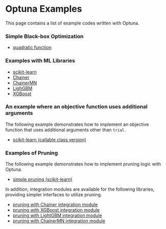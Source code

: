 Optuna Examples
================

This page contains a list of example codes written with Optuna.

### Simple Black-box Optimization

* [quadratic function](./quadratic_simple.py)

### Examples with ML Libraries

* [scikit-learn](./sklearn_simple.py)
* [Chainer](./chainer_simple.py)
* [ChainerMN](./chainermn_simple.py)
* [LighGBM](./lightgbm_simple.py)
* [XGBoost](./xgboost_simple.py)

### An example where an objective function uses additional arguments

The following example demonstrates how to implement an objective function that uses additional arguments other than `trial`.
* [scikit-learn (callable class version)](./sklearn_additional_args.py)

### Examples of Pruning

The following example demonstrates how to implement pruning logic with Optuna.

* [simple pruning (scikit-learn)](./pruning/simple.py)

In addition, integration modules are available for the following libraries, providing simpler interfaces to utilize pruning.

* [pruning with Chainer integration module](./pruning/chainer_integration.py)
* [pruning with XGBoost integration module](./pruning/xgboost_integration.py)
* [pruning with LightGBM integration module](./pruning/lightgbm_integration.py)
* [pruning with ChainerMN integration module](./pruning/chainermn_integration.py)
